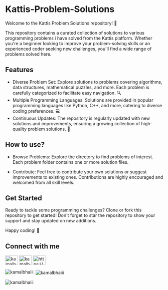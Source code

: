 # Kattis-Problem-Solutions

Welcome to the Kattis Problem Solutions repository! 🚀

This repository contains a curated collection of solutions to various
programming problems i have solved from the Kattis platform. Whether you're a
beginner looking to improve your problem-solving skills or an experienced coder
seeking new challenges, you'll find a wide range of problems solved here.

## Features

- Diverse Problem Set: Explore solutions to problems covering algorithms, data
  structures, mathematical puzzles, and more. Each problem is carefully
  categorized to facilitate easy navigation. 🔍
- Multiple Programming Languages: Solutions are provided in popular programming
  languages like Python, C++, and more, catering to diverse coding preferences.
  💻
- Continuous Updates: The repository is regularly updated with new solutions and
  improvements, ensuring a growing collection of high-quality problem solutions.
  🌟

## How to use?

- Browse Problems: Explore the directory to find problems of interest. Each
  problem folder contains one or more solution files.

- Contribute: Feel free to contribute your own solutions or suggest improvements
  to existing ones. Contributions are highly encouraged and welcomed from all
  skill levels.

## Get Started

Ready to tackle some programming challenges? Clone or fork this repository to
get started! Don't forget to star the repository to show your support and stay
updated on new additions.

Happy coding! 🌟

## Connect with me

<p align="left">
<a href="https://linkedin.com/in/kamalbhaiii" target="_blank"><img align="center" src="https://raw.githubusercontent.com/rahuldkjain/github-profile-readme-generator/master/src/images/icons/Social/linked-in-alt.svg" alt="kamalbhaiii" height="30" width="40" /></a>
<a href="https://instagram.com/kamalbhaiii" target="_blank"><img align="center" src="https://raw.githubusercontent.com/rahuldkjain/github-profile-readme-generator/master/src/images/icons/Social/instagram.svg" alt="kamalbhaiii" height="30" width="40" /></a>
<a href="https://kamalbhaiii.live" target="_blank"><img align="center" src="https://raw.githubusercontent.com/rahuldkjain/github-profile-readme-generator/master/src/images/icons/Social/rss.svg" alt="https://kamalbhaiii.live" height="30" width="40" /></a>
</p>

<p><img align="left" src="https://github-readme-stats.vercel.app/api/top-langs?username=kamalbhaiii&show_icons=true&locale=en&layout=compact" alt="kamalbhaiii" /></p>

<p>&nbsp;<img align="center" src="https://github-readme-stats.vercel.app/api?username=kamalbhaiii&show_icons=true&locale=en" alt="kamalbhaiii" /></p>

<p><img align="center" src="https://github-readme-streak-stats.herokuapp.com/?user=kamalbhaiii&" alt="kamalbhaiii" /></p>
